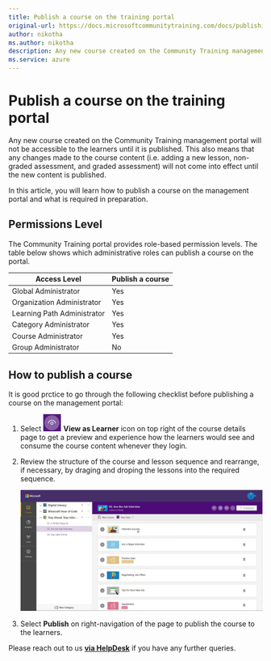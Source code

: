 ```yaml
---
title: Publish a course on the training portal
original-url: https://docs.microsoftcommunitytraining.com/docs/publishing-course
author: nikotha
ms.author: nikotha
description: Any new course created on the Community Training management portal will not be accessible to the learners unless and until it is published.
ms.service: azure
---
```


# Publish a course on the training portal

Any new course created on the Community Training management portal will not be accessible to the learners until it is published. This also means that any changes made to the course content (i.e. adding a new lesson, non-graded assessment, and graded assessment) will not come into effect until the new content is published.

In this article, you will learn how to publish a course on the management portal and what is required in preparation.

## Permissions Level

The Community Training portal provides role-based  permission levels. The table below shows which administrative roles can publish a course on the portal.

| Access Level  | Publish a course |
| --- | --- |
| Global Administrator | Yes |
| Organization Administrator | Yes |
| Learning Path Administrator | Yes |
| Category Administrator | Yes |
| Course Administrator | Yes |
| Group Administrator | No |

## How to publish a course

It is good prctice to go through the following checklist before publishing a course on the management portal:

1. Select ![click view](../../../media/View.png)  **View as Learner** icon on top right of the course details page to get a preview and experience how the learners would see and consume the course content whenever they login.  

1. Review the structure of the course and lesson sequence and rearrange, if necessary, by draging and droping the lessons into the required sequence.

    ![move courses final](../../../media/move-courses-final.gif)

1. Select **Publish** on right-navigation of the page to publish the course to the learners.


Please reach out to us [**via HelpDesk**](https://aka.ms/cthelpdesk) if you have any further queries.